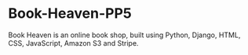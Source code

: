 # Book-Heaven-PP5
Book Heaven is an online book shop, built using Python, Django, HTML, CSS, JavaScript, Amazon S3 and Stripe. 

